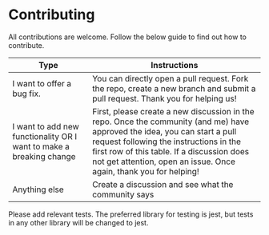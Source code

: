# Contributing

All contributions are welcome. Follow the below guide to find out how to contribute.

| Type | Instructions |
| ---- | ------------ |
| I want to offer a bug fix. | You can directly open a pull request. Fork the repo, create a new branch and submit a pull request. Thank you for helping us! |
| I want to add new functionality OR I want to make a breaking change | First, please create a new discussion in the repo. Once the community (and me) have approved the idea, you can start a pull request following the instructions in the first row of this table. If a discussion does not get attention, open an issue. Once again, thank you for helping! |
| Anything else | Create a discussion and see what the community says |

Please add relevant tests. The preferred library for testing is jest, but tests in any other library will be changed to jest.
